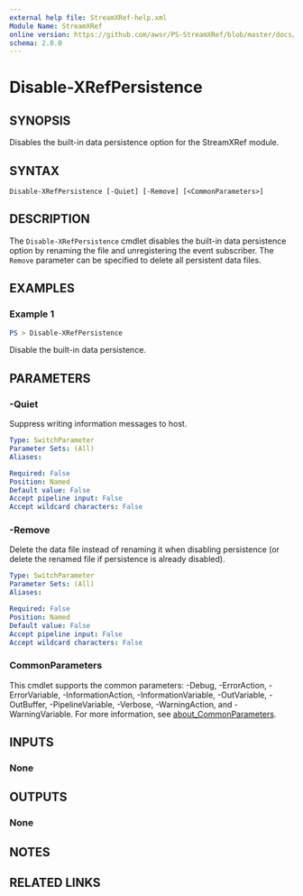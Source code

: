 ```yaml
---
external help file: StreamXRef-help.xml
Module Name: StreamXRef
online version: https://github.com/awsr/PS-StreamXRef/blob/master/docs/Disable-XRefPersistence.md
schema: 2.0.0
---
```


# Disable-XRefPersistence

## SYNOPSIS
Disables the built-in data persistence option for the StreamXRef module.

## SYNTAX

```
Disable-XRefPersistence [-Quiet] [-Remove] [<CommonParameters>]
```

## DESCRIPTION
The `Disable-XRefPersistence` cmdlet disables the built-in data persistence option by renaming the file and unregistering the event subscriber. The `Remove` parameter can be specified to delete all persistent data files.

## EXAMPLES

### Example 1
```powershell
PS > Disable-XRefPersistence
```

Disable the built-in data persistence.

## PARAMETERS

### -Quiet
Suppress writing information messages to host.

```yaml
Type: SwitchParameter
Parameter Sets: (All)
Aliases:

Required: False
Position: Named
Default value: False
Accept pipeline input: False
Accept wildcard characters: False
```

### -Remove
Delete the data file instead of renaming it when disabling persistence (or delete the renamed file if persistence is already disabled).

```yaml
Type: SwitchParameter
Parameter Sets: (All)
Aliases:

Required: False
Position: Named
Default value: False
Accept pipeline input: False
Accept wildcard characters: False
```

### CommonParameters
This cmdlet supports the common parameters: -Debug, -ErrorAction, -ErrorVariable, -InformationAction, -InformationVariable, -OutVariable, -OutBuffer, -PipelineVariable, -Verbose, -WarningAction, and -WarningVariable. For more information, see [about_CommonParameters](http://go.microsoft.com/fwlink/?LinkID=113216).

## INPUTS

### None

## OUTPUTS

### None

## NOTES

## RELATED LINKS

